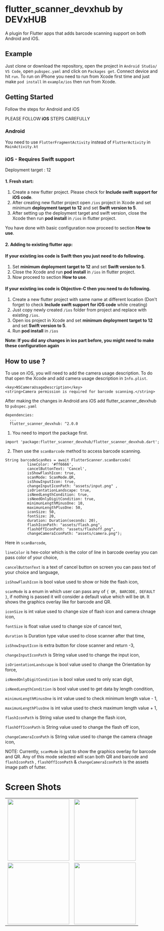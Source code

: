# flutter_scanner_devxhub by DEVxHUB

A plugin for Flutter apps that adds barcode scanning support on both Android and iOS.

## Example

Just clone or download the repository, open the project in `Android Studio/ VS Code`, open `pubspec.yaml` and click on `Packages get`.
Connect device and hit `run`.
To run on iPhone you need to run from Xcode first time and just make `pod install` in `example/ios` then run from Xcode.

## Getting Started

Follow the steps for Android and iOS

PLEASE FOLLOW **iOS** STEPS CAREFULLY

### Android

You need to use `FlutterFragmentActivity` instead of `FlutterActivity` in `MainActivity.kt`

### iOS - Requires Swift support

Deployment target : 12

#### 1. Fresh start:

1.  Create a new flutter project. Please check for **Include swift support for iOS code**.
2.  After creating new flutter project open `/ios` project in Xcode and set minimum **deployment target to 12**
    and set **Swift version to 5**.
3.  After setting up the deployment target and swift version, close the Xcode then run **pod install** in `/ios` in flutter project.

You have done with basic configuration now proceed to section **How to use**.

#### 2. Adding to existing flutter app:

#### If your existing ios code is **Swift** then you just need to do following.

1. Set **minimum deployment target to 12** and set **Swift version to 5**.
2. Close the Xcode and run **pod install** in `/ios` in flutter project.
3. Now proceed to section **How to use**.

#### If your existing ios code is **Objective-C** then you need to do following.

1. Create a new flutter project with same name at different location (Don't forget to check **Include swift support for iOS code** while creating)
2. Just copy newly created `/ios` folder from project and replace with existing `/ios`.
3. Open ios project in Xcode and set **minimum deployment target to 12** and set **Swift version to 5**.
4. Run **pod install** in `/ios`

**Note: If you did any changes in ios part before, you might need to make these configuration again**

## How to use ?

To use on iOS, you will need to add the camera usage description.
To do that open the Xcode and add camera usage description in `Info.plist`.

```
<key>NSCameraUsageDescription</key>
<string>Camera permission is required for barcode scanning.</string>
```

After making the changes in Android ans iOS add flutter_scanner_devxhub to `pubspec.yaml`

```
dependencies:
  ...
  flutter_scanner_devxhub: ^2.0.0
```

1. You need to import the package first.

```
import 'package:flutter_scanner_devxhub/flutter_scanner_devxhub.dart';
```

2. Then use the `scanBarcode` method to access barcode scanning.

```
String barcodeScanRes = await FlutterScanner.scanBarcode(
          lineColor: '#ff6666',
          cancelButtonText: 'Cancel',
          isShowFlashIcon: true,
          scanMode: ScanMode.QR,
          isShowInputIcon: true,
          changeInputIconPath: "assets/input.png" ,
          isOrientationLandscape: true,
          isNeedLengthCondition: true,
          isNeedOnlyDigitCondition: true,
          minimunLengthMinusOne: 10,
          maximunLengthPlusOne: 50,
          iconSize: 50,
          fontSize: 20,
          duration: Duration(seconds: 20),
          flashIconPath: "assets/flash.png",
          flashOffIconPath: "assets/flashoff.png",
          changeCameraIconPath: "assets/camera.png");
```

Here in `scanBarcode`,

`lineColor` is hex-color which is the color of line in barcode overlay you can pass color of your choice,

`cancelButtonText` is a text of cancel button on screen you can pass text of your choice and language,

`isShowFlashIcon` is bool value used to show or hide the flash icon,

`scanMode` is a enum in which user can pass any of `{ QR, BARCODE, DEFAULT }`, if nothing is passed it will consider a default value which will be `QR`.
It shows the graphics overlay like for barcode and QR.

`iconSize` is int value used to change size of flash icon and camera chnage icon,

`fontSize` is float value used to change size of cancel text,

`duration` is Duration type value used to close scanner after that time,

`isShowInputIcon` is extra button for close scanner and return -3,

`changeInputIconPath` is String value used to change the input icon,

`isOrientationLandscape` is bool value used to change the Orientation by force,

`isNeedOnlyDigitCondition` is bool value used to only scan digit,

`isNeedLengthCondition` is bool value used to get data by length condition,

`minimunLengthMinusOne` is int value used to check minimum length value - 1,

`maximunLengthPlusOne` is int value used to check maximum length value + 1,

`flashIconPath` is String value used to change the flash icon,

`flashOffIconPath` is String value used to change the flash off icon,

`changeCameraIconPath` is String value used to change the camera chnage icon,

NOTE: Currently, `scanMode` is just to show the graphics overlay for barcode and QR. Any of this mode selected will scan both QR and barcode and `flashIconPath` , `flashOffIconPath` & `changeCameraIconPath` is the assets image path of futter.

# Screen Shots

<table>
  <tr>
    <td><img src="https://raw.githubusercontent.com/devxhub/flutter_scanner/second_update/screen_shots/Screenshot_20231224-211848.png" width="200" style="max-width:100%;" /></td>
    <td><img src="https://raw.githubusercontent.com/devxhub/flutter_scanner/second_update/screen_shots/Screenshot_20231224-211932.png" width="200" style="max-width:100%;" /></td>
  </tr>
  <tr>
    <td><img src="https://raw.githubusercontent.com/devxhub/flutter_scanner/second_update/screen_shots/Screenshot_20231227-180251.png" width="200" style="max-width:100%;" /></td>
    <td><img src="https://raw.githubusercontent.com/devxhub/flutter_scanner/second_update/screen_shots/Screenshot_20231227-184259.png" width="200" style="max-width:100%;" /></td>
  </tr>
</table>
